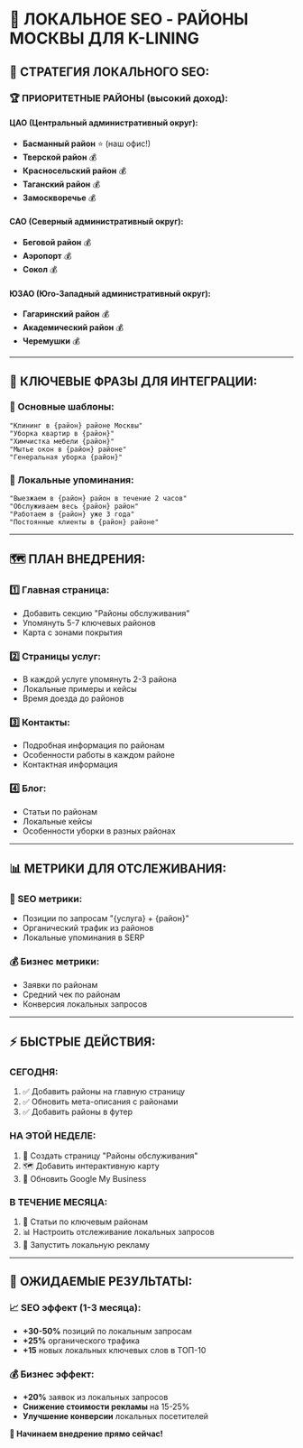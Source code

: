 # 📍 **ЛОКАЛЬНОЕ SEO - РАЙОНЫ МОСКВЫ ДЛЯ K-LINING**

## 🎯 **СТРАТЕГИЯ ЛОКАЛЬНОГО SEO:**

### **🏆 ПРИОРИТЕТНЫЕ РАЙОНЫ (высокий доход):**

#### **ЦАО (Центральный административный округ):**
- **Басманный район** ⭐ (наш офис!)
- **Тверской район** 💰
- **Красносельский район** 💰
- **Таганский район** 💰
- **Замоскворечье** 💰

#### **САО (Северный административный округ):**
- **Беговой район** 💰
- **Аэропорт** 💰
- **Сокол** 💰

#### **ЮЗАО (Юго-Западный административный округ):**
- **Гагаринский район** 💰
- **Академический район** 💰
- **Черемушки** 💰

---

## 📝 **КЛЮЧЕВЫЕ ФРАЗЫ ДЛЯ ИНТЕГРАЦИИ:**

### **🎯 Основные шаблоны:**
```
"Клининг в {район} районе Москвы"
"Уборка квартир в {район}"
"Химчистка мебели {район}"
"Мытье окон в {район} районе"
"Генеральная уборка {район}"
```

### **📍 Локальные упоминания:**
```
"Выезжаем в {район} район в течение 2 часов"
"Обслуживаем весь {район} район"
"Работаем в {район} уже 3 года"
"Постоянные клиенты в {район} районе"
```

---

## 🗺️ **ПЛАН ВНЕДРЕНИЯ:**

### **1️⃣ Главная страница:**
- Добавить секцию "Районы обслуживания"
- Упомянуть 5-7 ключевых районов
- Карта с зонами покрытия

### **2️⃣ Страницы услуг:**
- В каждой услуге упомянуть 2-3 района
- Локальные примеры и кейсы
- Время доезда до районов

### **3️⃣ Контакты:**
- Подробная информация по районам
- Особенности работы в каждом районе
- Контактная информация

### **4️⃣ Блог:**
- Статьи по районам
- Локальные кейсы
- Особенности уборки в разных районах

---

## 📊 **МЕТРИКИ ДЛЯ ОТСЛЕЖИВАНИЯ:**

### **🎯 SEO метрики:**
- Позиции по запросам "{услуга} + {район}"
- Органический трафик из районов
- Локальные упоминания в SERP

### **💰 Бизнес метрики:**
- Заявки по районам
- Средний чек по районам
- Конверсия локальных запросов

---

## ⚡ **БЫСТРЫЕ ДЕЙСТВИЯ:**

### **СЕГОДНЯ:**
1. ✅ Добавить районы на главную страницу
2. ✅ Обновить мета-описания с районами
3. ✅ Добавить районы в футер

### **НА ЭТОЙ НЕДЕЛЕ:**
1. 📝 Создать страницу "Районы обслуживания"
2. 🗺️ Добавить интерактивную карту
3. 📍 Обновить Google My Business

### **В ТЕЧЕНИЕ МЕСЯЦА:**
1. 📝 Статьи по ключевым районам
2. 📊 Настроить отслеживание локальных запросов
3. 🎯 Запустить локальную рекламу

---

## 🎯 **ОЖИДАЕМЫЕ РЕЗУЛЬТАТЫ:**

### **📈 SEO эффект (1-3 месяца):**
- **+30-50%** позиций по локальным запросам
- **+25%** органического трафика
- **+15** новых локальных ключевых слов в ТОП-10

### **💰 Бизнес эффект:**
- **+20%** заявок из локальных запросов
- **Снижение стоимости рекламы** на 15-25%
- **Улучшение конверсии** локальных посетителей

**🚀 Начинаем внедрение прямо сейчас!**